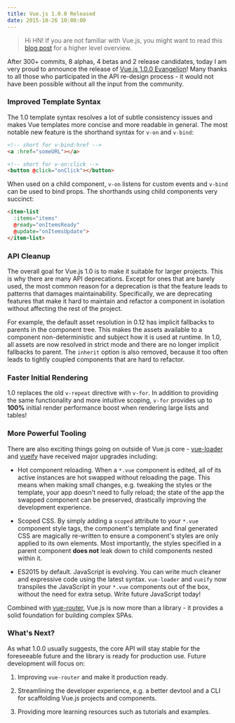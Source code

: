 ```yaml
---
title: Vue.js 1.0.0 Released
date: 2015-10-26 10:00:00
---
```


> Hi HN! If you are not familiar with Vue.js, you might want to read this [blog post](http://blog.evanyou.me/2015/10/25/vuejs-re-introduction/) for a higher level overview.

After 300+ commits, 8 alphas, 4 betas and 2 release candidates, today I am very proud to announce the release of [Vue.js 1.0.0 Evangelion](https://github.com/vuejs/vue/releases/tag/1.0.0)! Many thanks to all those who participated in the API re-design process - it would not have been possible without all the input from the community.

<!-- more -->

### Improved Template Syntax

The 1.0 template syntax resolves a lot of subtle consistency issues and makes Vue templates more concise and more readable in general. The most notable new feature is the shorthand syntax for `v-on` and `v-bind`:

``` html
<!-- short for v-bind:href -->
<a :href="someURL"></a>

<!-- short for v-on:click -->
<button @click="onClick"></button>
```

When used on a child component, `v-on` listens for custom events and `v-bind` can be used to bind props. The shorthands using child components very succinct:

``` html
<item-list
  :items="items"
  @ready="onItemsReady"
  @update="onItemsUpdate">
</item-list>
```

### API Cleanup

The overall goal for Vue.js 1.0 is to make it suitable for larger projects. This is why there are many API deprecations. Except for ones that are barely used, the most common reason for a deprecation is that the feature leads to patterns that damages maintainability. Specifically, we are deprecating features that make it hard to maintain and refactor a component in isolation without affecting the rest of the project.

For example, the default asset resolution in 0.12 has implicit fallbacks to parents in the component tree. This makes the assets available to a component non-deterministic and subject how it is used at runtime. In 1.0, all assets are now resolved in strict mode and there are no longer implicit fallbacks to parent. The `inherit` option is also removed, because it too often leads to tightly coupled components that are hard to refactor.

### Faster Initial Rendering

1.0 replaces the old `v-repeat` directive with `v-for`. In addition to providing the same functionality and more intuitive scoping, `v-for` provides up to **100%** initial render performance boost when rendering large lists and tables!

### More Powerful Tooling

There are also exciting things going on outside of Vue.js core - [vue-loader](https://github.com/vuejs/vue-loader) and [vueify](https://github.com/vuejs/vueify) have received major upgrades including:

- Hot component reloading. When a `*.vue` component is edited, all of its active instances are hot swapped without reloading the page. This means when making small changes, e.g. tweaking the styles or the template, your app doesn't need to fully reload; the state of the app the swapped component can be preserved, drastically improving the development experience.

- Scoped CSS. By simply adding a `scoped` attribute to your `*.vue` component style tags, the component's template and final generated CSS are magically re-written to ensure a component's styles are only applied to its own elements. Most importantly, the styles specified in a parent component **does not** leak down to child components nested within it.

- ES2015 by default. JavaScript is evolving. You can write much cleaner and expressive code using the latest syntax. `vue-loader` and `vueify` now transpiles the JavaScript in your `*.vue` components out of the box, without the need for extra setup. Write future JavaScript today!

Combined with [vue-router](https://github.com/vuejs/vue-router), Vue.js is now more than a library - it provides a solid foundation for building complex SPAs.

### What's Next?

As what 1.0.0 usually suggests, the core API will stay stable for the foreseeable future and the library is ready for production use. Future development will focus on:

1. Improving `vue-router` and make it production ready.

2. Streamlining the developer experience, e.g. a better devtool and a CLI for scaffolding Vue.js projects and components.

3. Providing more learning resources such as tutorials and examples.

